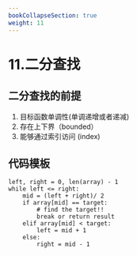 ```yaml
---
bookCollapseSection: true
weight: 11
---
```


# 11.二分查找
## 二分查找的前提
1. 目标函数单调性(单调递增或者递减)
2. 存在上下界（bounded）
3. 能够通过索引访问 (index)

## 代码模板
```
left, right = 0, len(array) - 1
while left <= right:
    mid = (left + right)/ 2
    if array[mid] == target:
        # find the target!!
        break or return result
    elif array[mid] < target:
        left = mid + 1
    else:
        right = mid - 1
```
